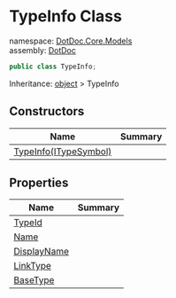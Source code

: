 ﻿# TypeInfo Class

namespace: [DotDoc\.Core\.Models](../DotDoc.Core.Models.md)<br />
assembly: [DotDoc](../../DotDoc.md)



```csharp
public class TypeInfo;
```

Inheritance: [object](https://docs.microsoft.com/dotnet/api/System.Object) > TypeInfo

## Constructors

| Name | Summary |
|------|---------|
| [TypeInfo\(ITypeSymbol\)](./TypeInfo/$ctor.md) |  |

## Properties

| Name | Summary |
|------|---------|
| [TypeId](./TypeInfo/TypeId.md) |  |
| [Name](./TypeInfo/Name.md) |  |
| [DisplayName](./TypeInfo/DisplayName.md) |  |
| [LinkType](./TypeInfo/LinkType.md) |  |
| [BaseType](./TypeInfo/BaseType.md) |  |

